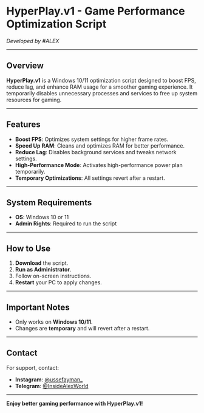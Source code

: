 # **HyperPlay.v1 - Game Performance Optimization Script**  
*Developed by #ALEX*

---

## **Overview**  
**HyperPlay.v1** is a Windows 10/11 optimization script designed to boost FPS, reduce lag, and enhance RAM usage for a smoother gaming experience. It temporarily disables unnecessary processes and services to free up system resources for gaming.

---

## **Features**  
- **Boost FPS**: Optimizes system settings for higher frame rates.  
- **Speed Up RAM**: Cleans and optimizes RAM for better performance.  
- **Reduce Lag**: Disables background services and tweaks network settings.  
- **High-Performance Mode**: Activates high-performance power plan temporarily.  
- **Temporary Optimizations**: All settings revert after a restart.

---

## **System Requirements**  
- **OS**: Windows 10 or 11  
- **Admin Rights**: Required to run the script  

---

## **How to Use**  
1. **Download** the script.  
2. **Run as Administrator**.  
3. Follow on-screen instructions.  
4. **Restart** your PC to apply changes.

---

## **Important Notes**  
- Only works on **Windows 10/11**.  
- Changes are **temporary** and will revert after a restart.

---

## **Contact**  
For support, contact:  
- **Instagram**: [@ussefayman_](https://www.instagram.com/ussefayman_)  
- **Telegram**: [@InsideAlexWorld](https://t.me/InsideAlexWorld)

---

**Enjoy better gaming performance with HyperPlay.v1!**
